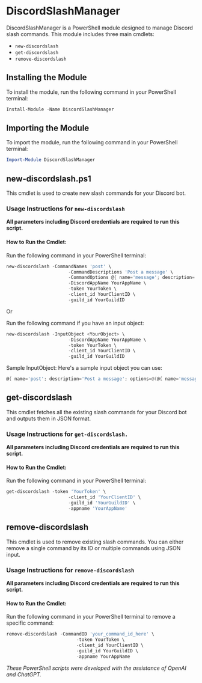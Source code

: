 # DiscordSlashManager

DiscordSlashManager is a PowerShell module designed to manage Discord slash commands. This module includes three main cmdlets:

- `new-discordslash`
- `get-discordslash`
- `remove-discordslash`

## Installing the Module

To install the module, run the following command in your PowerShell terminal:
```powershell
Install-Module -Name DiscordSlashManager
```

## Importing the Module

To import the module, run the following command in your PowerShell terminal:

```powershell
Import-Module DiscordSlashManager
```

## new-discordslash.ps1

This cmdlet is used to create new slash commands for your Discord bot.

### Usage Instructions for `new-discordslash`

**All parameters including Discord credentials are required to run this script.**

#### How to Run the Cmdlet:

Run the following command in your PowerShell terminal:

```powershell
new-discordslash -CommandNames 'post' \
                       -CommandDescriptions 'Post a message' \
                       -CommandOptions @{ name='message'; description='Your message'; type=3; required=$true } \
                       -DiscordAppName YourAppName \
                       -token YourToken \
                       -client_id YourClientID \
                       -guild_id YourGuildID
```
Or

Run the following command if you have an input object:
```powershell
new-discordslash -InputObject <YourObject> \
                       -DiscordAppName YourAppName \
                       -token YourToken \
                       -client_id YourClientID \
                       -guild_id YourGuildID
```
Sample InputObject:
Here's a sample input object you can use:
```powershell
@{ name='post'; description='Post a message'; options=@(@{ name='message'; description='Your message'; type=3; required=$true }) }
```

## get-discordslash

This cmdlet fetches all the existing slash commands for your Discord bot and outputs them in JSON format.

### Usage Instructions for `get-discordslash.`

**All parameters including Discord credentials are required to run this script.**

#### How to Run the Cmdlet:

Run the following command in your PowerShell terminal:

```powershell
get-discordslash -token 'YourToken' \
                       -client_id 'YourClientID' \
                       -guild_id 'YourGuildID' \
                       -appname 'YourAppName'
```

## remove-discordslash

This cmdlet is used to remove existing slash commands. You can either remove a single command by its ID or multiple commands using JSON input.

### Usage Instructions for `remove-discordslash`

**All parameters including Discord credentials are required to run this script.**

#### How to Run the Cmdlet:

Run the following command in your PowerShell terminal to remove a specific command:

```powershell
remove-discordslash -CommandID 'your_command_id_here' \
                          -token YourToken \
                          -client_id YourClientID \
                          -guild_id YourGuildID \
                          -appname YourAppName
```


*These PowerShell scripts were developed with the assistance of OpenAI and ChatGPT.*